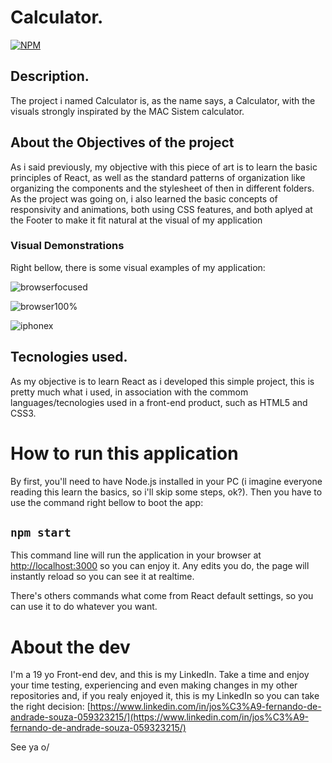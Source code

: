 # Calculator.

[![NPM](https://img.shields.io/npm/l/react)](https://github.com/NandoSouzaS/LICENCE/blob/main/LICENSE)



## Description.

The project i named Calculator is, as the name says, a Calculator, with the visuals strongly inspirated by the MAC Sistem calculator.



## About the Objectives of the project

As i said previously, my objective with this piece of art is to learn the basic principles of React,
as well as the standard patterns of organization like organizing the components and the stylesheet of then in different folders.
As the project was going on, i also learned the basic concepts of responsivity and animations, both using CSS features,
and both aplyed at the Footer to make it fit natural at the visual of my application



### Visual Demonstrations

Right bellow, there is some visual examples of my application:

![browserfocused](https://user-images.githubusercontent.com/87328452/129593232-750d7996-6ea3-4382-bd77-74904acbd306.png)

![browser100%](https://user-images.githubusercontent.com/87328452/129595069-b2b9e2de-7ed2-49d8-968b-9b1598b90770.png)

![iphonex](https://user-images.githubusercontent.com/87328452/129598357-70b7db64-5b3a-418d-b93d-65cedf50a084.png)



## Tecnologies used.

As my objective is to learn React as i developed this simple project, this is pretty much what i used,
in association with the commom languages/tecnologies used in a front-end product, such as HTML5 and CSS3.


# How to run this application

By first, you'll need to have Node.js installed in your PC (i imagine everyone reading this learn the basics, so i'll skip some steps, ok?).
Then you have to use the command right bellow to boot the app:

## `npm start`

This command line will run the application in your browser at [http://localhost:3000](http://localhost:3000) so you can enjoy it.
Any edits you do, the page will instantly reload so you can see it at realtime.

There's others commands what come from React default settings, so you can use it to do whatever you want.


# About the dev

I'm a 19 yo Front-end dev, and this is my  LinkedIn. Take a time and enjoy your time testing, experiencing and even making changes in my other repositories and,
if you realy enjoyed it, this is my LinkedIn so you can take the right decision: [https://www.linkedin.com/in/jos%C3%A9-fernando-de-andrade-souza-059323215/](https://www.linkedin.com/in/jos%C3%A9-fernando-de-andrade-souza-059323215/)



See ya o/
